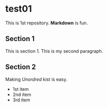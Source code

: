 # test01
 
This is 1st repository.
**Markdown** is fun.

## Section 1
This is section 1.
This is my second paragraph.

## Section 2
Making *Unordred* kist is easy.

- 1st item
- 2nd item
- 3rd item